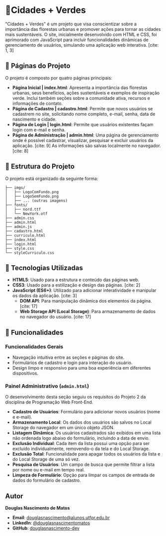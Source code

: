# 🌿Cidades + Verdes

"Cidades + Verdes" é um projeto que visa conscientizar sobre a importância das florestas urbanas e promover ações para tornar as cidades mais sustentáveis. O site, inicialmente desenvolvido com HTML e CSS, foi aprimorado com JavaScript para incluir funcionalidades dinâmicas de gerenciamento de usuários, simulando uma aplicação web interativa. [cite: 1, 3]

## 🌳 Páginas do Projeto

O projeto é composto por quatro páginas principais:

  * **Página Inicial | index.html**: Apresenta a importância das florestas urbanas, seus benefícios, ações sustentáveis e exemplos de inspiração verde. Inclui também seções sobre a comunidade ativa, recursos e informações de contato.
  * **Página de Cadastro | cadastro.html**: Permite que novos usuários se cadastrem no site, solicitando nome completo, e-mail, senha, data de nascimento e cidade.
  * **Página de Login | login.html**: Permite que usuários existentes façam login com e-mail e senha.
  * **Página de Administração | admin.html**: Uma página de gerenciamento onde é possível cadastrar, visualizar, pesquisar e excluir usuários da aplicação. [cite: 9] As informações são salvas localmente no navegador. [cite: 8]

## 🌳 Estrutura do Projeto

O projeto está organizado da seguinte forma:

```
├── imgs/
│   ├── LogoComFundo.png
│   ├── LogoSemFundo.png
│   ├── ... (outras imagens)
├── fonts/
│   ├── nord.ttf
│   └── NewYork.otf
├── admin.css
├── admin.html
├── admin.js
├── cadastro.html
├── curriculo.html
├── index.html
├── login.html
├── style.css
└── styleCurriculo.css
```

## 🌳 Tecnologias Utilizadas

  * **HTML5**: Usado para a estrutura e conteúdo das páginas web.
  * **CSS3**: Usado para a estilização e design das páginas. [cite: 2]
  * **JavaScript (ES6+)**: Utilizado para adicionar interatividade e manipular os dados da aplicação. [cite: 3]
      * **DOM API**: Para manipulação dinâmica dos elementos da página. [cite: 17]
      * **Web Storage API (Local Storage)**: Para armazenamento de dados no navegador do usuário. [cite: 17]

## 🌳 Funcionalidades

### Funcionalidades Gerais

  * Navegação intuitiva entre as seções e páginas do site.
  * Formulários de cadastro e login para interação do usuário.
  * Design limpo e responsivo para uma boa experiência em diferentes dispositivos.

### Painel Administrativo (`admin.html`)

O desenvolvimento desta seção seguiu os requisitos do Projeto 2 da disciplina de Programação Web Front-End. 

  * **Cadastro de Usuários**: Formulário para adicionar novos usuários (nome e e-mail). 
  * **Armazenamento Local**: Os dados dos usuários são salvos no Local Storage do navegador em um único objeto JSON. 
  * **Listagem Dinâmica**: Os usuários cadastrados são exibidos em uma lista não ordenada logo abaixo do formulário, incluindo a data de envio. 
  * **Exclusão Individual**: Cada item da lista possui uma opção para ser excluído individualmente, removendo-o da tela e do Local Storage. 
  * **Exclusão Total**: Funcionalidade para apagar todos os usuários da lista e do Local Storage de uma só vez. 
  * **Pesquisa de Usuários**: Um campo de busca que permite filtrar a lista por nome ou e-mail em tempo real.
  * **Limpeza de Formulário**: Opção para limpar os campos de entrada de dados do formulário de cadastro. 

## Autor

**Douglas Nascimento de Matos**

  * **Email**: douglasnascimento@alunos.utfpr.edu.br
  * **LinkedIn**: [@douglasnascimentomatos](https://www.linkedin.com/in/douglasnascimentomatos)
  * **GitHub**: [douglasnascimento-dev](https://github.com/douglasnascimento-dev)
